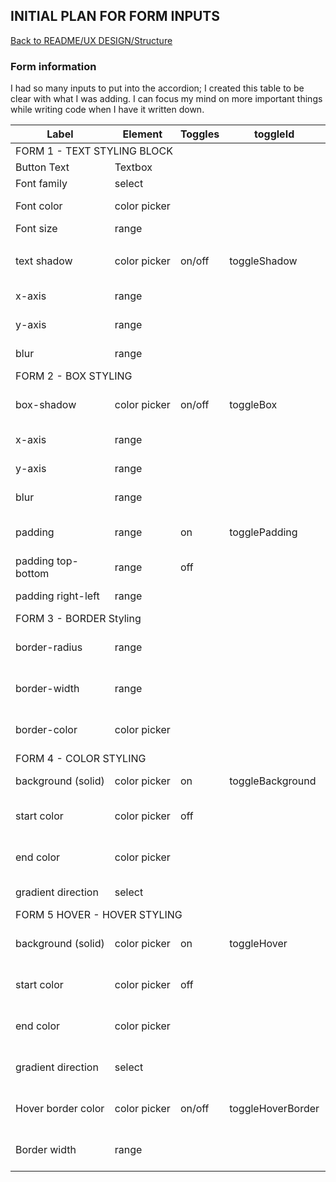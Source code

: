 ## INITIAL PLAN FOR FORM INPUTS
[Back to README/UX DESIGN/Structure](/README.md/#3-structure)


### Form information 
I had so many inputs to put into the accordion; I created this table to be clear with what I was adding. I can focus my 
mind on more important things while writing code when I have it written down. 


<table>
    <thead>
        <tr><th>Label</th><th>Element</th><th>Toggles</th><th>toggleId</th><th>ID</th><th>Variable</th></tr>
    </thead>
    <tbody>
        <tr><td colspan=6>FORM 1 - TEXT STYLING BLOCK</td></tr>
        <tr><td>Button&nbsp;Text</td><td>Textbox</td><td>&nbsp;</td><td>&nbsp;</td><td>style-text</td><td>styleText</td></tr>
        <tr><td>Font&nbsp;family</td><td>select</td><td>&nbsp;</td><td>&nbsp;</td><td>style-font</td><td>fontFamilySel</td></tr>
        <tr><td>Font&nbsp;color</td><td>color&nbsp;picker</td><td>&nbsp;</td><td>&nbsp;</td><td>style-color</td><td>fontStyleColorPicker</td></tr>
        <tr><td>Font&nbsp;size</td><td>range</td><td>&nbsp;</td><td>&nbsp;</td><td>style-size</td><td>fontSizeRange</td></tr>
        <tr><td colspan=6></td></tr>
        <tr><td>text&nbsp;shadow</td><td>color&nbsp;picker</td><td>on/off</td><td>toggleShadow</td><td>style-text-shadow</td><td>textShadowColorPicker</td></tr>
        <tr><td>x-axis</td><td>range</td><td>&nbsp;</td><td>&nbsp;</td><td>style-text-x</td><td>textShadowXRange</td></tr>
        <tr><td>y-axis</td><td>range</td><td>&nbsp;</td><td>&nbsp;</td><td>style-text-y</td><td>textShadowYRange</td></tr>
        <tr><td>blur</td><td>range</td><td>&nbsp;</td><td>&nbsp;</td><td>style-text-blur</td><td>textShadowBlurRange</td></tr>
        <tr><td colspan=6>FORM 2 - BOX STYLING</td></tr>
        <tr><td>box-shadow</td><td>color&nbsp;picker</td><td>on/off</td><td>toggleBox</td><td>style-box-shadow</td><td>boxColorPicker</td></tr>
        <tr><td>x-axis</td><td>range</td><td>&nbsp;</td><td>&nbsp;</td><td>style-box-x</td><td>boxXRange</td></tr>
        <tr><td>y-axis</td><td>range</td><td>&nbsp;</td><td>&nbsp;</td><td>style-box-y</td><td>boxYRange</td></tr>
        <tr><td>blur</td><td>range</td><td>&nbsp;</td><td>&nbsp;</td><td>style-box-blur</td><td>boxBlurRange</td></tr>
        <tr><td>padding</td><td>range</td><td>on</td><td>togglePadding</td><td>style-box-padding</td><td>boxPaddingRange</td></tr>
        <tr><td>padding&nbsp;top-bottom</td><td>range</td><td>off</td><td>&nbsp;</td><td>style-tb-padding</td><td>boxLrPaddingRange</td></tr>
        <tr><td>padding&nbsp;right-left</td><td>range</td><td>&nbsp;</td><td>&nbsp;</td><td>style-lr-padding</td><td>boxLrPaddingRange</td></tr>
        <tr><td colspan=6>FORM 3 - BORDER&nbsp;Styling</td></tr>
        <tr><td>border-radius</td><td>range</td><td>&nbsp;</td><td>&nbsp;</td><td>style-border-radius</td><td>borderRadiusRange</td></tr>
        <tr><td>border-width</td><td>range</td><td>&nbsp;</td><td>&nbsp;</td><td>style-border-width</td><td>borderWidthRange</td></tr>
        <tr><td>border-color</td><td>color&nbsp;picker</td><td>&nbsp;</td><td>&nbsp;</td><td>style-border-color</td><td>borderColorPicker</td></tr>
        <tr><td colspan=6>FORM 4  - COLOR STYLING</td></tr>
        <tr><td>background&nbsp;(solid)</td><td>color&nbsp;picker</td><td>on</td><td>toggleBackground</td><td>style-bg-color</td><td>backgroundColorPicker</td></tr>
        <tr><td>start&nbsp;color</td><td>color&nbsp;picker</td><td>off</td><td>&nbsp;</td><td>style-gradient1-color</td><td>gradient1ColorPicker</td></tr>
        <tr><td>end&nbsp;color</td><td>color&nbsp;picker</td><td>&nbsp;</td><td>&nbsp;</td><td>style-gradient2-color</td><td>gradient2ColorPicker</td></tr>
        <tr><td>gradient&nbsp;direction</td><td>select</td><td>&nbsp;</td><td>&nbsp;</td><td>gradient-direction</td><td>gradientDirectionSel</td></tr>
        <tr><td colspan=6>FORM 5 HOVER - HOVER STYLING</td></tr>
        <tr><td>background&nbsp;(solid)</td><td>color&nbsp;picker</td><td>on</td><td>toggleHover</td><td>style-color-hover</td><td>backgroundHoverColorPicker</td></tr>
        <tr><td>start&nbsp;color</td><td>color&nbsp;picker</td><td>off</td><td>&nbsp;</td><td>style-gradient1-hover</td><td>gradient1HoverColorPicker</td></tr>
        <tr><td>end&nbsp;color</td><td>color&nbsp;picker</td><td>&nbsp;</td><td>&nbsp;</td><td>style-gradient2-hover</td><td>gradient2HoverColorPicker</td></tr>
        <tr><td>gradient&nbsp;direction</td><td>select</td><td>&nbsp;</td><td>&nbsp;</td><td>gradient-hover-direction</td><td>gradientHoverDirectionSel</td></tr>
        <tr><td>Hover&nbsp;border&nbsp;color</td><td>color&nbsp;picker</td><td>on/off</td><td>toggleHoverBorder</td><td>hover-border-color</td><td>hoverBorderColorPicker </td></tr>
        <tr><td>Border&nbsp;width</td><td>range</td><td>&nbsp;</td><td>&nbsp;</td><td>hover-border-width</td><td>hoverBorderWidthRange</td></tr>
    </tbody>
</table>